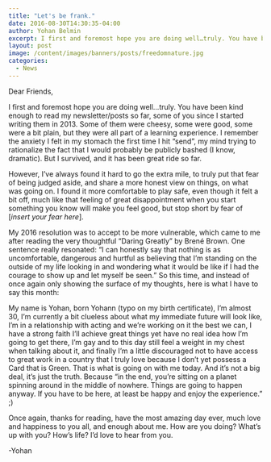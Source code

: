 ```yaml
---
title: "Let's be frank."
date: 2016-08-30T14:30:35-04:00
author: Yohan Belmin
excerpt: I first and foremost hope you are doing well…truly. You have been kind enough to read my newsletter/posts so far, some of you since I started writing them in 2013. Some of them were cheesy, some were good, some were a bit plain, but they were all part of a learning experience.
layout: post
image: /content/images/banners/posts/freedomnature.jpg
categories:
  - News
---
```

Dear Friends,

I first and foremost hope you are doing well…truly. You have been kind enough to read my newsletter/posts so far, some of you since I started writing them in 2013. Some of them were cheesy, some were good, some were a bit plain, but they were all part of a learning experience. I remember the anxiety I felt in my stomach the first time I hit “send”, my mind trying to rationalize the fact that I would probably be publicly bashed (I know, dramatic). But I survived, and it has been great ride so far.

However, I’ve always found it hard to go the extra mile, to truly put that fear of being judged aside, and share a more honest view on things, on what was going on. I found it more comfortable to play safe, even though it felt a bit off, much like that feeling of great disappointment when you start something you know will make you feel good, but stop short by fear of [_insert your fear here_].

My 2016 resolution was to accept to be more vulnerable, which came to me after reading the very thoughtful “Daring Greatly” by Brené Brown. One sentence really resonated: “I can honestly say that nothing is as uncomfortable, dangerous and hurtful as believing that I’m standing on the outside of my life looking in and wondering what it would be like if I had the courage to show up and let myself be seen.” So this time, and instead of once again only showing the surface of my thoughts, here is what I have to say this month:

My name is Yohan, born Yohann (typo on my birth certificate), I’m almost 30, I’m currently a bit clueless about what my immediate future will look like, I’m in a relationship with acting and we’re working on it the best we can, I have a strong faith I’ll achieve great things yet have no real idea how I’m going to get there, I’m gay and to this day still feel a weight in my chest when talking about it, and finally I’m a little discouraged not to have access to great work in a country that I truly love because I don’t yet possess a Card that is Green. That is what is going on with me today. And it’s not a big deal, it’s just the truth. Because “in the end, you’re sitting on a planet spinning around in the middle of nowhere. Things are going to happen anyway. If you have to be here, at least be happy and enjoy the experience.” ;)

Once again, thanks for reading, have the most amazing day ever, much love and happiness to you all, and enough about me. How are you doing? What’s up with you? How’s life? I’d love to hear from you.

-Yohan
